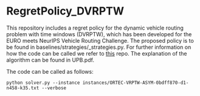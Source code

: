 # RegretPolicy_DVRPTW

This repository includes a regret policy for the dynamic vehicle routing problem with time windows (DVRPTW), which has been developed for the EURO meets NeurIPS Vehicle Routing Challenge.
The proposed policy is to be found in baselines/strategies/_strategies.py.
For further information on how the code can be called we refer to [this](https://github.com/ortec/euro-neurips-vrp-2022-quickstart) repo. 
The explanation of the algorithm can be found in UPB.pdf.

The code can be called as follows:

``python solver.py --instance instances/ORTEC-VRPTW-ASYM-0bdff870-d1-n458-k35.txt --verbose``